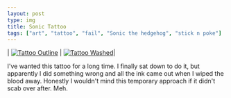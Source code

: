 ```yaml
---
layout: post
type: img
title: Sonic Tattoo
tags: ["art", "tattoo", "fail", "Sonic the hedgehog", "stick n poke"]
---
```


| [![Tattoo Outline](https://i.postimg.cc/QC21cQ9r/PXL-20210602.jpg)](https://i.postimg.cc/XvRNgsNq/PXL-20210602-024748123.jpg) |  [![Tattoo Washed](https://i.postimg.cc/jqmHVb8k/PXL-20210603.jpg)](https://i.postimg.cc/VvY87Txf/PXL-20210603-003950456.jpg)|

I've wanted this tattoo for a long time.  I finally sat down to do it, but apparently I did something wrong and all the ink came out when I wiped the blood away.  Honestly I wouldn't mind this temporary approach if it didn't scab over after.  Meh.
